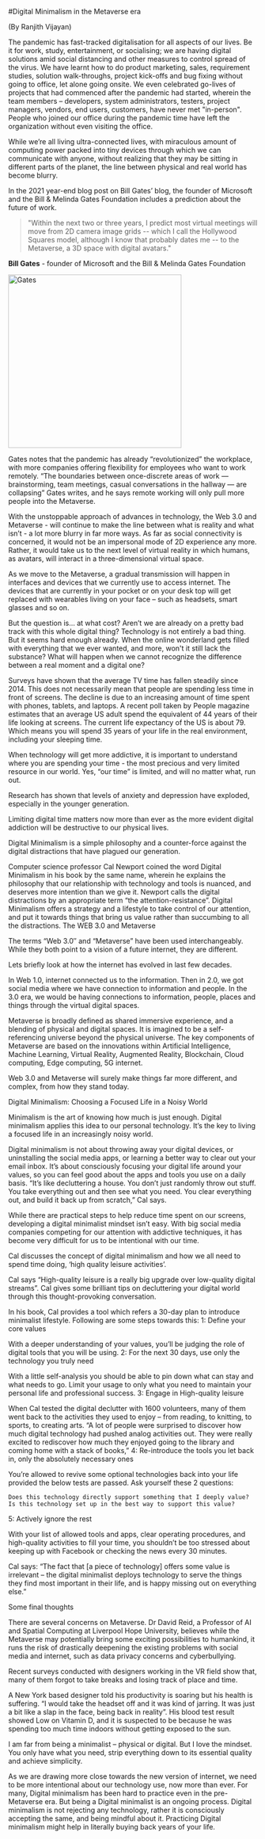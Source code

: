 


#Digital Minimalism in the Metaverse era

(By Ranjith Vijayan)


The pandemic has fast-tracked digitalisation for all aspects of our lives. Be it for work, study, entertainment, or socialising; we are having digital solutions amid social distancing and other measures to control spread of the virus. We have learnt how to do product marketing, sales, requirement studies, solution walk-throughs, project kick-offs and bug fixing without going to office, let alone going onsite. We even celebrated go-lives of projects that had commenced after the pandemic had started, wherein the team members – developers, system administrators, testers, project managers, vendors, end users, customers, have never met "in-person". People who joined our office during the pandemic time have left the organization without even visiting the office.

While we’re all living ultra-connected lives, with miraculous amount of computing power packed into tiny devices through which we can communicate with anyone, without realizing that they may be sitting in different parts of the planet, the line between physical and real world has become blurry.

In the 2021 year-end blog post on Bill Gates’ blog, the founder of Microsoft and the Bill & Melinda Gates Foundation includes a prediction about the future of work.


> "Within the next two or three years, I predict most virtual meetings will move from 2D camera image grids -- which I call the Hollywood Squares model, although I know that probably dates me -- to the Metaverse, a 3D space with digital avatars."


**Bill Gates** - founder of Microsoft and the Bill & Melinda Gates Foundation

<p>
  <img src="/docs/blob/main/blob/image2022-2-16_14-34-0.png" width="350" title="Gates">
</p>

Gates notes that the pandemic has already “revolutionized” the workplace, with more companies offering flexibility for employees who want to work remotely. “The boundaries between once-discrete areas of work — brainstorming, team meetings, casual conversations in the hallway — are collapsing” Gates writes, and he says remote working will only pull more people into the Metaverse.


With the unstoppable approach of advances in technology, the Web 3.0 and Metaverse - will continue to make the line between what is reality and what isn’t - a lot more blurry in far more ways. As far as social connectivity is concerned, it would not be an impersonal mode of 2D experience any more. Rather, it would take us to the next level of virtual reality in which humans, as avatars, will interact in a three-dimensional virtual space.

As we move to the Metaverse, a gradual transmission will happen in interfaces and devices that we currently use to access internet. The devices that are currently in your pocket or on your desk top will get replaced with wearables living on your face – such as headsets, smart glasses and so on.

But the question is… at what cost? Aren’t we are already on a pretty bad track with this whole digital thing? Technology is not entirely a bad thing. But it seems hard enough already. When the online wonderland gets filled with everything that we ever wanted, and more, won't it still lack the substance? What will happen when we cannot recognize the difference between a real moment and a digital one?

Surveys have shown that the average TV time has fallen steadily since 2014.  This does not necessarily mean that people are spending less time in front of screens. The decline is due to an increasing amount of time spent with phones, tablets, and laptops. A recent poll taken by People magazine estimates that an average US adult spend the equivalent of 44 years of their life looking at screens. The current life expectancy of the US is about 79. Which means you will spend 35 years of your life in the real environment, including your sleeping time.


	

When technology will get more addictive, it is important to understand where you are spending your time - the most precious and very limited resource in our world. Yes, “our time” is limited, and will no matter what, run out.

Research has shown that levels of anxiety and depression have exploded, especially in the younger generation.

Limiting digital time matters now more than ever as the more evident digital addiction will be destructive to our physical lives.


Digital Minimalism is a simple philosophy and a counter-force against the digital distractions that have plagued our generation.

Computer science professor Cal Newport coined the word Digital Minimalism in his book by the same name, wherein he explains the philosophy that our relationship with technology and tools is nuanced, and deserves more intention than we give it. Newport calls the digital distractions by an appropriate term “the attention-resistance”. Digital Minimalism offers a strategy and a lifestyle to take control of our attention, and put it towards things that bring us value rather than succumbing to all the distractions.
The WEB 3.0 and Metaverse


The terms “Web 3.0″ and “Metaverse” have been used interchangeably. While they both point to a vision of a future internet, they are different.

Lets briefly look at how the internet has evolved in last few decades.


	

In Web 1.0, internet connected us to the information. Then in 2.0, we got social media where we have connection to information and people. In the 3.0 era, we would be having connections to information, people, places and things through the virtual digital spaces.


Metaverse is broadly defined as shared immersive experience, and a blending of physical and digital spaces. It is imagined to be a self-referencing universe beyond the physical universe. The key components of Metaverse are based on the innovations within Artificial Intelligence, Machine Learning, Virtual Reality, Augmented Reality, Blockchain, Cloud computing, Edge computing, 5G internet.

Web 3.0 and Metaverse will surely make things far more different, and complex, from how they stand today.


Digital Minimalism: Choosing a Focused Life in a Noisy World
 

Minimalism is the art of knowing how much is just enough. Digital minimalism applies this idea to our personal technology. It’s the key to living a focused life in an increasingly noisy world.



Digital minimalism is not about throwing away your digital devices, or uninstalling the social media apps, or learning a better way to clear out your email inbox. It’s about consciously focusing your digital life around your values, so you can feel good about the apps and tools you use on a daily basis. “It’s like decluttering a house. You don’t just randomly throw out stuff. You take everything out and then see what you need. You clear everything out, and build it back up from scratch,” Cal says.


	

While there are practical steps to help reduce time spent on our screens, developing a digital minimalist mindset isn’t easy. With big social media companies competing for our attention with addictive techniques, it has become very difficult for us to be intentional with our time.


Cal discusses the concept of digital minimalism and how we all need to spend time doing, ‘high quality leisure activities’.


Cal says “High-quality leisure is a really big upgrade over low-quality digital streams”. Cal gives some brilliant tips on decluttering your digital world through this thought-provoking conversation.


In his book, Cal provides a tool which refers a 30-day plan to introduce minimalist lifestyle. Following are some steps towards this:
1: Define your core values

With a deeper understanding of your values, you’ll be judging the role of digital tools that you will be using. 
2: For the next 30 days, use only the technology you truly need

With a little self-analysis you should be able to pin down what can stay and what needs to go. Limit your usage to only what you need to maintain your personal life and professional success.
3: Engage in High-quality leisure

When Cal tested the digital declutter with 1600 volunteers, many of them went back to the activities they used to enjoy – from reading, to knitting, to sports, to creating arts. “A lot of people were surprised to discover how much digital technology had pushed analog activities out. They were really excited to rediscover how much they enjoyed going to the library and coming home with a stack of books,”
4: Re-introduce the tools you let back in, only the absolutely necessary ones

You’re allowed to revive some optional technologies back into your life provided the below tests are passed. Ask yourself these 2 questions:

    Does this technology directly support something that I deeply value?
    Is this technology set up in the best way to support this value?

5: Actively ignore the rest 

With your list of allowed tools and apps, clear operating procedures, and high-quality activities to fill your time, you shouldn’t be too stressed about keeping up with Facebook or checking the news every 30 minutes. 

Cal says: “The fact that [a piece of technology] offers some value is irrelevant – the digital minimalist deploys technology to serve the things they find most important in their life, and is happy missing out on everything else.”


Some final thoughts


There are several concerns on Metaverse. Dr David Reid, a Professor of AI and Spatial Computing at Liverpool Hope University, believes while the Metaverse may potentially bring some exciting possibilities to humankind, it runs the risk of drastically deepening the existing problems with social media and internet, such as data privacy concerns and cyberbullying. 

Recent surveys conducted with designers working in the VR field show that, many of them forgot to take breaks and losing track of place and time.

A New York based designer told his productivity is soaring but his health is suffering. “I would take the headset off and it was kind of jarring. It was just a bit like a slap in the face, being back in reality”. His blood test result showed Low on Vitamin D, and it is suspected to be because he was spending too much time indoors without getting exposed to the sun.

I am far from being a minimalist – physical or digital. But I love the mindset. You only have what you need, strip everything down to its essential quality and achieve simplicity.

As we are drawing more close towards the new version of internet, we need to be more intentional about our technology use, now more than ever. For many, Digital minimalism has been hard to practice even in the pre-Metaverse era. But being a Digital minimalist is an ongoing process. Digital minimalism is not rejecting any technology, rather it is consciously accepting the same, and being mindful about it. Practicing Digital minimalism might help in literally buying back years of your life.


